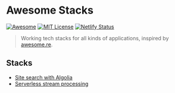 # Awesome Stacks
[![Awesome](https://cdn.rawgit.com/sindresorhus/awesome/d7305f38d29fed78fa85652e3a63e154dd8e8829/media/badge.svg)](https://github.com/sindresorhus/awesome)
[![MIT License](https://img.shields.io/npm/l/express.svg)](https://github.com/stackshareio/awesome-stacks)
[![Netlify Status](https://api.netlify.com/api/v1/badges/7fb9c28c-1e1e-41e0-a0c6-95a5770f4abf/deploy-status)](https://app.netlify.com/sites/awesomestacks/deploys)

> Working tech stacks for all kinds of applications, inspired by [awesome.re](http://awesome.re).

## Stacks

- [Site search with Algolia](https://awesomestacks.dev/site-search-algolia)
- [Serverless stream processing](https://awesomestacks.dev/serverless-stream-processing)

